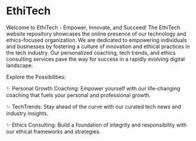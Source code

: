 # EthiTech
Welcome to EthiTech - Empower, Innovate, and Succeed!  The EthiTech website repository showcases the online presence of our technology and ethics-focused organization. We are dedicated to empowering individuals and businesses by fostering a culture of innovation and ethical practices in the tech industry.
Our personalized coaching, tech trends, and ethics consulting services pave the way for success in a rapidly evolving digital landscape.

Explore the Possibilities:

✨ Personal Growth Coaching: Empower yourself with our life-changing coaching that fuels your personal and professional growth.

✨ TechTrends: Stay ahead of the curve with our curated tech news and industry insights.

✨ Ethics Consulting: Build a foundation of integrity and responsibility with our ethical frameworks and strategies.
